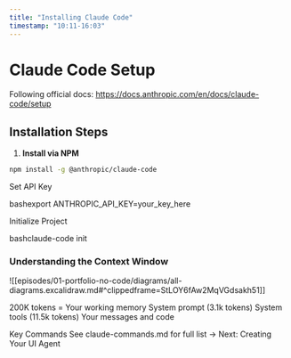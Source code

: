 ```yaml
---
title: "Installing Claude Code"
timestamp: "10:11-16:03"
---
```


# Claude Code Setup

Following official docs: https://docs.anthropic.com/en/docs/claude-code/setup

## Installation Steps

1. **Install via NPM**
```bash
npm install -g @anthropic/claude-code
```

Set API Key

bashexport ANTHROPIC_API_KEY=your_key_here

Initialize Project

bashclaude-code init

### Understanding the Context Window

![[episodes/01-portfolio-no-code/diagrams/all-diagrams.excalidraw.md#^clippedframe=StLOY6fAw2MqVGdsakh51]]

200K tokens = Your working memory
System prompt (3.1k tokens)
System tools (11.5k tokens)
Your messages and code

Key Commands
See claude-commands.md for full list
→ Next: Creating Your UI Agent